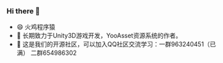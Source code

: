 ### Hi there 👋

- 😄 火鸡程序猿
- 🌱 长期致力于Unity3D游戏开发，YooAsset资源系统的作者。   
- 👯 这是我们的开源社区，可以加入QQ社区交流学习：一群963240451（已满） 二群654986302

<!--
**gmhevinci/gmhevinci** is a ✨ _special_ ✨ repository because its `README.md` (this file) appears on your GitHub profile.

Here are some ideas to get you started:

- 🔭 I’m currently working on ...
- 🌱 I’m currently learning ...
- 👯 I’m looking to collaborate on ...
- 🤔 I’m looking for help with ...
- 💬 Ask me about ...
- 📫 How to reach me: ...
- 😄 Pronouns: ...
- ⚡ Fun fact: ...
-->
